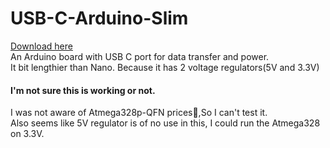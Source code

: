 # USB-C-Arduino-Slim <br />
[Download here](https://github.com/abhinav937/USB-C-Arduino-Slim/archive/refs/heads/main.zip)<br />
An Arduino board with USB C port for data transfer and power.<br />
It bit lengthier than Nano. Because it has 2 voltage regulators(5V and 3.3V)<br />
#### I'm not sure this is working or not.<br />
I was not aware of Atmega328p-QFN prices🥲,So I can't test it.<br />
Also seems like 5V regulator is of no use in this, I could run the Atmega328 on 3.3V.<br />

